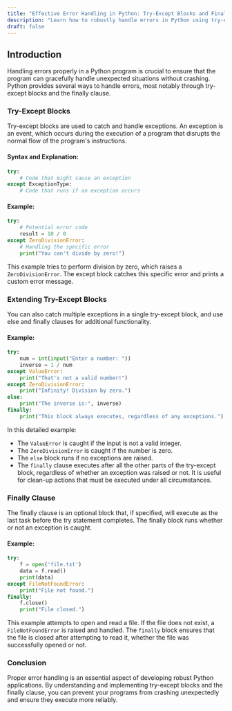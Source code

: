 ```yaml
---
title: "Effective Error Handling in Python: Try-Except Blocks and Finally Clause"
description: "Learn how to robustly handle errors in Python using try-except blocks and the finally clause. This guide explains the mechanisms behind Python's error handling, with detailed examples to help you write more reliable code."
draft: false
---
```


## Introduction

Handling errors properly in a Python program is crucial to ensure that the program can gracefully handle unexpected situations without crashing. Python provides several ways to handle errors, most notably through try-except blocks and the finally clause.

### Try-Except Blocks

Try-except blocks are used to catch and handle exceptions. An exception is an event, which occurs during the execution of a program that disrupts the normal flow of the program's instructions.

#### Syntax and Explanation:
```python
try:
    # Code that might cause an exception
except ExceptionType:
    # Code that runs if an exception occurs
```

#### Example:
```python
try:
    # Potential error code
    result = 10 / 0
except ZeroDivisionError:
    # Handling the specific error
    print("You can't divide by zero!")
```
This example tries to perform division by zero, which raises a `ZeroDivisionError`. The except block catches this specific error and prints a custom error message.

### Extending Try-Except Blocks

You can also catch multiple exceptions in a single try-except block, and use else and finally clauses for additional functionality.

#### Example:
```python
try:
    num = int(input("Enter a number: "))
    inverse = 1 / num
except ValueError:
    print("That's not a valid number!")
except ZeroDivisionError:
    print("Infinity! Division by zero.")
else:
    print("The inverse is:", inverse)
finally:
    print("This block always executes, regardless of any exceptions.")
```
In this detailed example:
- The `ValueError` is caught if the input is not a valid integer.
- The `ZeroDivisionError` is caught if the number is zero.
- The `else` block runs if no exceptions are raised.
- The `finally` clause executes after all the other parts of the try-except block, regardless of whether an exception was raised or not. It is useful for clean-up actions that must be executed under all circumstances.

### Finally Clause

The finally clause is an optional block that, if specified, will execute as the last task before the try statement completes. The finally block runs whether or not an exception is caught.

#### Example:
```python
try:
    f = open('file.txt')
    data = f.read()
    print(data)
except FileNotFoundError:
    print("File not found.")
finally:
    f.close()
    print("File closed.")
```
This example attempts to open and read a file. If the file does not exist, a `FileNotFoundError` is raised and handled. The `finally` block ensures that the file is closed after attempting to read it, whether the file was successfully opened or not.

### Conclusion

Proper error handling is an essential aspect of developing robust Python applications. By understanding and implementing try-except blocks and the finally clause, you can prevent your programs from crashing unexpectedly and ensure they execute more reliably.
